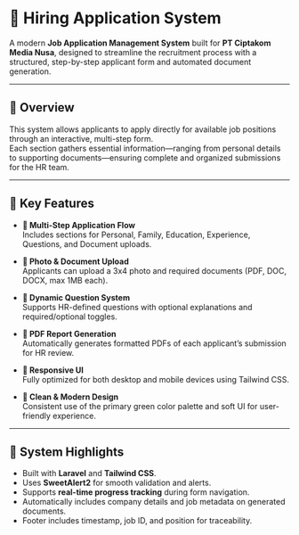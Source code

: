 # 🧩 Hiring Application System

A modern **Job Application Management System** built for **PT Ciptakom Media Nusa**, designed to streamline the recruitment process with a structured, step-by-step applicant form and automated document generation.

---

## 🚀 Overview

This system allows applicants to apply directly for available job positions through an interactive, multi-step form.  
Each section gathers essential information—ranging from personal details to supporting documents—ensuring complete and organized submissions for the HR team.

---

## 🎯 Key Features

- **🧍 Multi-Step Application Flow**  
  Includes sections for Personal, Family, Education, Experience, Questions, and Document uploads.

- **📸 Photo & Document Upload**  
  Applicants can upload a 3x4 photo and required documents (PDF, DOC, DOCX, max 1MB each).

- **💬 Dynamic Question System**  
  Supports HR-defined questions with optional explanations and required/optional toggles.

- **📄 PDF Report Generation**  
  Automatically generates formatted PDFs of each applicant’s submission for HR review.

- **📱 Responsive UI**  
  Fully optimized for both desktop and mobile devices using Tailwind CSS.

- **🎨 Clean & Modern Design**  
  Consistent use of the primary green color palette and soft UI for user-friendly experience.

---

## 🧠 System Highlights

- Built with **Laravel** and **Tailwind CSS**.  
- Uses **SweetAlert2** for smooth validation and alerts.  
- Supports **real-time progress tracking** during form navigation.  
- Automatically includes company details and job metadata on generated documents.  
- Footer includes timestamp, job ID, and position for traceability.  
